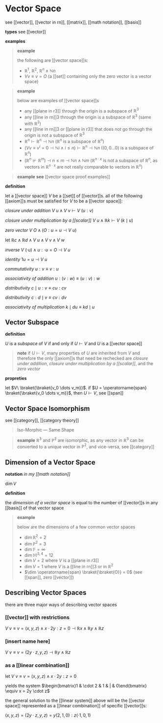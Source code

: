 # Vector Space

see [[vector]], [[vector in rn]], [[matrix]], [[math notation]], [[basis]]

**types** see [[vector]]

**examples**

> **example**
>
> the following are [[vector space]]s:
>
> - $\mathbb R^1$, $\mathbb R^2$, $\mathbb R^n \land \mathbb N n$
> - $V v \equiv v = O$ (a [[set]] containing only the zero vector is a vector space)

> **example**
>
> below are examples of [[vector space]]s
>
> - any [[plane in r3]] through the origin is a subspace of $\mathbb R^3$
> - any [[line in rn]]3 through the origin is a subspace of $\mathbb R^3$ (same with $\mathbb R^2$)
> - any [[line in rn]]3 or [[plane in r3]] that does _not_ go through the origin is not a subspace of $\mathbb R^3$
> - $\mathbb R^n \vdash \mathbb R^n \dashv \mathbb N n$ ($\mathbb R^n$ is a subspace of $\mathbb R^n$)
> - $(V v \equiv v^i = 0 \dashv \mathbb N i \land i \le n) \vdash \mathbb R^n \dashv \mathbb N n$ ($(0, 0 \dots 0)$ is a subspace of $\mathbb R^n$)
> - $(\mathbb R^n \not\vdash \mathbb R^m) \dashv n \le m \dashv \mathbb N n \land \mathbb N m$ ($\mathbb R^{n \cdot x}$ is not a subspace of $\mathbb R^n$, as vectors in $\mathbb R^{n \cdot x}$ are not really comparable to vectors in $\mathbb R^n$)

> **example** **see** [[vector space proof examples]]

**definition**

let a [[vector space]] $V$ be a [[set]] of [[vector]]s. all of the following [[axiom]]s must be satisfied for $V$ to be a [[vector space]]:

_closure under addition_ $V\ u \land V\ v \vdash V\ (u : v)$

_closure under multiplication by a [[scalar]]_ $V\ u \land \mathbb R k \vdash V\ (k \mid u)$

_zero vector_ $V\ O \land (O : u = u \dashv V\ u)$

let $\mathbb R c \land \mathbb R d \land V\ u \land V\ v \land V\ w$

_inverse_ $V\ (\cdot u) \land u : \cdot u = O \dashv V\ u$

_identity_ $1u = u \dashv V\ u$

_commutativity_ $u : v \equiv v : u$

_associativity of addition_ $u : (v : w) \equiv (u : v) : w$

_distributivity_ $c \mid u : v \equiv cu : cv$

_distributivity_ $c : d \mid v \equiv cv : dv$

_associativity of multiplication_ $k \mid du \equiv kd \mid u$

## Vector Subspace

**definition**

$U$ is a _subspace_ of $V$ if and only if $U \vdash V$ and $U$ is a [[vector space]]

> **note** if $U \vdash V$, many properties of $U$ are inherited from $V$ and therefore the only [[axiom]]s that need be rechecked are _closure under addition_, _closure under multiplication by a [[scalar]]_, and the _zero vector_

**propreties**

let $V\ \braket{\braket{v_0 \dots v_m}}$. if $U = \operatorname{span} \braket{\braket{v_0 \dots v_m}}$, then $U \vdash V$, see [[span]]

## Vector Space Isomorphism

see [[category]], [[category theory]]

> Iso-Morphic &mdash; Same Shape

> **example** $\mathbb R^3$ and $\mathbb P^2$ are isomorphic, as any vector in $\mathbb R^3$ can be converted to a unique vector in $\mathbb P^2$, and vice-versa, see [[category]]

## Dimension of a Vector Space

**notation** _in my [[math notation]]_

$\dim V$

**definition**

the _dimension of a vector space_ is equal to the number of [[vector]]s in any [[basis]] of that vector space

> **example**
>
> below are the dimensions of a few common vector spaces
>
> - $\dim \mathbb R^2 = 2$
> - $\dim \mathbb P^2 = 3$
> - $\dim \mathbb F = \infty$
> - $\dim \mathbb M^{3, 4} = 12$
> - $\dim V = 2$ where $V$ is a [[plane in r3]]
> - $\dim V = 1$ where $V$ is a [[line in rn]]3 or in $\mathbb R^2$
> - $\dim \operatorname{span} \braket{\braket{O}} = 0$ (see [[span]], zero [[vector]])

## Describing Vector Spaces

there are three major ways of describing vector spaces

### [[vector]] with restrictions

$V\ v \equiv v = (x, y, z) \land x \cdot 2y : z = 0 \dashv \mathbb R x \land \mathbb R y \land \mathbb R z$

### [insert name here]

$V\ v \equiv v = (2y \cdot z, y, z) \dashv \mathbb R y \land \mathbb R z$

### as a [[linear combination]]

let $V\ v \equiv v = (x, y, z) \land x \cdot 2y : z = 0$

yields the system $\begin{bmatrix}1 & \cdot 2 & 1 & | & 0\end{bmatrix} \equiv x = 2y \cdot z$

the general solution to the [[linear system]] above will be the [[vector space]] represented as a [[linear combination]] of specific [[vector]]s:

$(x, y, z) = (2y \cdot z, y, z) = y (2, 1, 0) : z (\cdot 1, 0, 1)$
